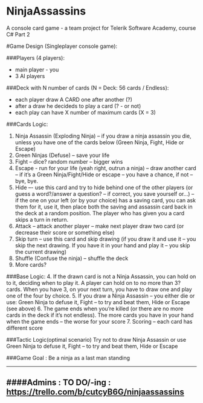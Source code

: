 # NinjaAssassins
A console card game - a team project for Telerik Software Academy, course C# Part 2

#Game Design (Singleplayer console game):

###Players (4 players):
* main player - you
* 3 AI players

###Deck with N number of cards (N = Deck: 56 cards / Endless):
- each player draw A CARD one after another (?)
- after a draw he decideds to play a card (? - or not)
- each play can have X number of maximum cards (X = 3)

###Cards Logic:
1.	Ninja Assassin (Exploding Ninja) – if you draw a ninja assassin you die, unless you have one of the cards below (Green Ninja, Fight, Hide or Escape)
2.	Green Ninjas (Defuse) – save your life
3.	Fight – dice? random number – bigger wins
4.	Escape - run for your life (yeah right, outrun a ninja) – draw another card – if it’s a Green Ninja/Fight/Hide or escape – you have a chance, if not – bye, bye.
5.	Hide –- use this card and try to hide behind one of the other players (or guess a word?/answer a question? – if correct, you save yourself or…) – if the one on your left (or by your choice) has a saving card, you can ask them for it, use it, then place both the saving and assassin card back in the deck at a random position. The player who has given you a card skips a turn in return.
6.	Attack – attack another player – make next player draw two card (or decrease their score or something else)
7.	Skip turn – use this card and skip drawing (if you draw it and use it – you skip the next drawing. If you have it in your hand and play it – you skip the current drawing)
8.	Shuffle (Confuse the ninja) – shuffle the deck
9.	More cards?

###Base Logic:
4.	If the drawn card is not a Ninja Assassin, you can hold on to it, deciding when to play it. A player can hold on to no more than 3? cards. When you have 3, on your next turn, you have to draw one and play one of the four by choice.
5.	If you draw a Ninja Assassin – you either die or use: Green Ninja to defuse it, Fight – to try and beat them, Hide or Escape (see above)
6.	The game ends when you’re killed (or there are no more cards in the deck if it’s not endless). The more cards you have in your hand when the game ends – the worse for your score
7.	Scoring – each card has different score

###Tactic Logic(optimal scenario)
 Try not to draw Ninja Assassin or use Green Ninja to defuse it, Fight – to try and beat them, Hide or Escape

###Game Goal :
 Be a ninja as a last man standing


--------------------------------------------------------------------------
####Admins : TO DO/-ing : https://trello.com/b/cutcyB6G/ninjaassassins
-------------------------------------------------------------------------

